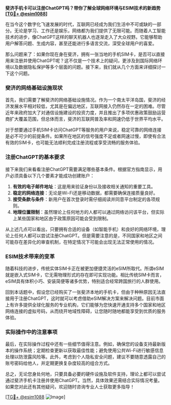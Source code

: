 **斐济手机卡可以注册ChatGPT吗？带你了解全球网络环境与ESIM技术的新趋势[[TG💪+ @esim1088](https://t.me/s/esim1088)]**

在当今这个数字化飞速发展的时代，互联网已经成为我们生活中不可或缺的一部分。无论是学习、工作还是娱乐，网络都为我们提供了无限可能。而随着人工智能技术的进步，像ChatGPT这样的聊天机器人也逐渐走入了大众视野。它能够帮助用户解答问题、生成内容，甚至还能进行多语言交流，深受全球用户的喜爱。

那么问题来了：如果你现在身在斐济，拥有一张当地的手机SIM卡，是否可以直接用来注册并使用ChatGPT呢？这不仅是一个技术上的疑问，更涉及到国际网络环境以及数据隐私保护等多个层面的问题。接下来，我们就从几个方面来详细探讨一下这个问题。

### 斐济的网络基础设施现状

首先，我们需要了解斐济的网络基础设施情况。作为一个南太平洋岛国，斐济的经济发展水平相对较低，尤其是在偏远地区，互联网接入仍然存在一定的困难。尽管近年来政府加大了对通信设施建设的投资力度，并且推出了多项优惠政策鼓励运营商扩大覆盖范围，但总体而言，斐济的互联网普及率和网速仍低于世界平均水平。

对于想要通过手机SIM卡访问ChatGPT等服务的用户来说，稳定可靠的网络连接是必不可少的前提条件。如果所在地区的信号强度不足或者网速过慢，即使有合法有效的SIM卡，也可能无法顺利完成注册流程或享受流畅的服务体验。

### 注册ChatGPT的基本要求

接下来我们来看看注册ChatGPT需要满足哪些基本条件。根据官方指南显示，用户必须具备以下几个要素才能成功创建账户：

1. **有效的电子邮件地址**：这是用来验证身份以及接收相关通知的重要工具。
2. **稳定的网络连接**：无论是Wi-Fi还是移动数据，都需要确保连接质量良好。
3. **接受条款与条件**：新用户在首次登录时需仔细阅读并同意平台制定的各项规则。
4. **地理位置限制**：虽然理论上任何地方的人都可以通过网络访问该平台，但实际上某些国家和地区由于政策原因可能会受到限制。

从上述几点可以看出，只要拥有合适的设备（如智能手机）和良好的网络环境，理论上任何人都可以尝试注册ChatGPT。但是需要注意的是，不同国家和地区之间可能存在差异化的审查机制，在特定情况下可能会出现无法正常使用的情况。

### ESIM技术带来的变革

随着科技的进步，传统实体SIM卡正在被更加便捷灵活的eSIM所取代。所谓eSIM就是嵌入式SIM卡，它无需物理形式的存在即可实现功能。相比传统SIM卡而言，eSIM具有体积小巧、安装简便等诸多优势，特别适合经常跨国旅行的人群使用。

回到本话题中，假设您已经购买了一张斐济本地的手机卡，但由于种种原因无法直接用于注册ChatGPT，这时就可以考虑借助eSIM解决方案来解决问题。目前市面上有许多提供全球化服务的专业机构，它们能够为您快速开通支持多个国家和地区网络连接的虚拟号码，从而绕开地域性障碍，让您随时随地都能享受到优质的服务体验。

### 实际操作中的注意事项

最后，在实际操作过程中还有一些细节值得注意。例如，确保您的设备支持最新版本的操作系统；定期检查更新以获取最佳性能；避免使用公共Wi-Fi进行敏感信息处理以防泄露风险等。此外，考虑到个人隐私安全问题，建议不要随意透露自己的账号密码给他人，并定期更换复杂度较高的组合方式。

总之，无论您身处何地，只要具备必要的硬件设施及软件支持，理论上都可以尝试通过斐济手机卡注册并使用ChatGPT。当然，具体效果还需结合实际情况考量。如果您对此还有其他疑问，欢迎随时咨询专业人士获取更多指导！

[[TG💪+ @esim1088](https://t.me/s/esim1088) ![Image](https://i.postimg.cc/4NQfJmqS/Snipaste-2025-05-13-00-14-12.png)]